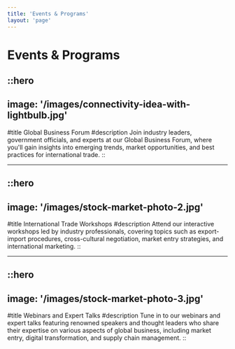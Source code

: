 ```yaml
---
title: 'Events & Programs'
layout: 'page'
---
```


# Events & Programs

::hero
---
image: '/images/connectivity-idea-with-lightbulb.jpg'
---
#title
Global Business Forum
#description
Join industry leaders, government officials, and experts at our Global Business Forum, where you'll gain insights into emerging trends, market opportunities, and best practices for international trade.
::

---

::hero
---
image: '/images/stock-market-photo-2.jpg'
---
#title
International Trade Workshops
#description
Attend our interactive workshops led by industry professionals, covering topics such as export-import procedures, cross-cultural negotiation, market entry strategies, and international marketing.
::

---

::hero
---
image: '/images/stock-market-photo-3.jpg'
---
#title
Webinars and Expert Talks
#description
Tune in to our webinars and expert talks featuring renowned speakers and thought leaders who share their expertise on various aspects of global business, including market entry, digital transformation, and supply chain management.
::